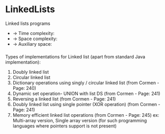 # LinkedLists
Linked lists programs

 * -> Time complexity:	
 * -> Space complexity:	
 * -> Auxiliary space:

###
Types of implementations for Linked list (apart from standard Java implementation):

1. Doubly linked list
2. Circular linked list  
3. Dictionary operations using singly / circular linked list (from Cormen - Page: 240)
4. Dynamic set operation- UNION with list DS (from Cormen - Page: 241)
5. Reversing a linked list (from Cormen - Page: 241)
6. Doubly linked list using single pointer (XOR operation) (from Cormen - Page: 241)
7. Memory efficient linked list operations (from Cormen - Page: 245)
	ex: Multi-array version, Single array version (for such programming languages where pointers support is not present)
